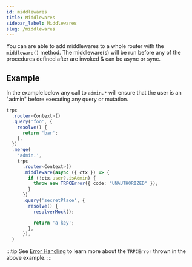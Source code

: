 ```yaml
---
id: middlewares
title: Middlewares
sidebar_label: Middlewares
slug: /middlewares
---
```



You can are able to add middlewares to a whole router with the `middleware()` method. The middleware(s) will be run before any of the procedures defined after are invoked & can be async or sync.



## Example


In the example below any call to `admin.*` will ensure that the user is an "admin" before executing any query or mutation.


```ts
trpc
  .router<Context>()
  .query('foo', {
    resolve() {
      return 'bar';
    },
  })
  .merge(
    'admin.',
    trpc
      .router<Context>()
      .middleware(async ({ ctx }) => {
        if (!ctx.user?.isAdmin) {
          throw new TRPCError({ code: "UNAUTHORIZED" });
        }
      })
      .query('secretPlace', {
        resolve() {
          resolverMock();

          return 'a key';
        },
      }),
  )
```

:::tip
See [Error Handling](error-handling.md) to learn more about the `TRPCError` thrown in the above example.
:::
